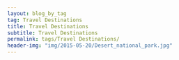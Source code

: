 ```yaml
---
layout: blog_by_tag
tag: Travel Destinations
title: Travel Destinations
subtitle: Travel Destinations
permalink: tags/Travel Destinations/
header-img: "img/2015-05-20/Desert_national_park.jpg"
---
```


